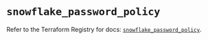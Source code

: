 # `snowflake_password_policy`

Refer to the Terraform Registry for docs: [`snowflake_password_policy`](https://registry.terraform.io/providers/snowflake-labs/snowflake/0.91.0/docs/resources/password_policy).
